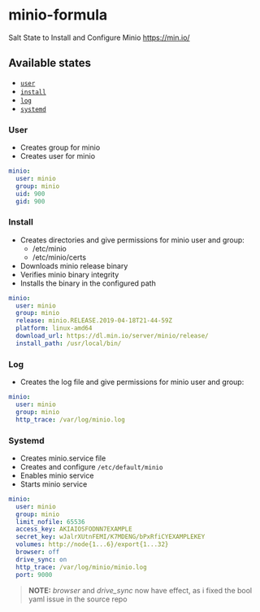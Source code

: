 # minio-formula
Salt State to Install and Configure Minio https://min.io/

## Available states

- [`user`](#user)
- [`install`](#install)
- [`log`](#log)
- [`systemd`](#systemd)

### User
- Creates group for minio
- Creates user for minio

```yaml
minio:
  user: minio
  group: minio
  uid: 900
  gid: 900
```

### Install
- Creates directories and give permissions for minio user and group:
  - /etc/minio
  - /etc/minio/certs
- Downloads minio release binary
- Verifies minio binary integrity
- Installs the binary in the configured path

```yaml
minio:
  user: minio
  group: minio
  release: minio.RELEASE.2019-04-18T21-44-59Z
  platform: linux-amd64
  download_url: https://dl.min.io/server/minio/release/
  install_path: /usr/local/bin/
```

### Log

- Creates the log file and give permissions for minio user and group:

```yaml
minio:
  user: minio
  group: minio
  http_trace: /var/log/minio.log
```

### Systemd
- Creates minio.service file
- Creates and configure `/etc/default/minio`
- Enables minio service
- Starts minio service

```yaml
minio:
  user: minio
  group: minio
  limit_nofile: 65536
  access_key: AKIAIOSFODNN7EXAMPLE
  secret_key: wJalrXUtnFEMI/K7MDENG/bPxRfiCYEXAMPLEKEY
  volumes: http://node{1...6}/export{1...32}
  browser: off
  drive_sync: on
  http_trace: /var/log/minio/minio.log
  port: 9000
```

> **NOTE:** *browser* and *drive_sync* now have effect, as i fixed the bool yaml issue in the source repo
